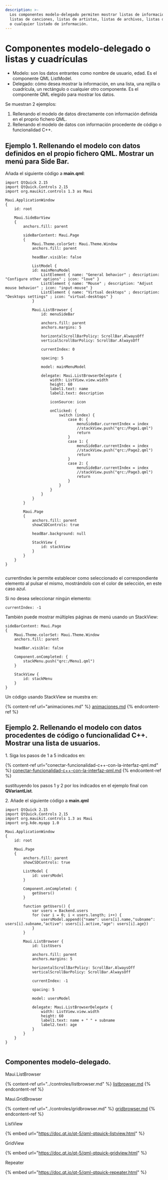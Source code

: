 ```yaml
---
description: >-
  Los componentes modelo-delegado permiten mostrar listas de información, como
  listas de canciones, listas de artistas, listas de archivos, listas de usuario
  o cualquier listado de información.
---
```


# Componentes modelo-delegado o listas y cuadrículas

* Modelo: son los datos entrantes como nombre de usuario, edad. Es el componente QML ListModel.&#x20;
* Delegado: cómo desea mostrar la información, en una lista, una rejilla o cuadrícula, un rectángulo o cualquier otro componente. Es el componente QML elegido para mostrar los datos.

Se muestran 2 ejemplos:

1. Rellenando el modelo de datos directamente con información definida en el proprio fichero QML.
2. Rellenando el modelo de datos con información procedente de código o funcionalidad C++.

## Ejemplo 1. Rellenando el modelo con datos definidos en el propio fichero QML. Mostrar un menú para Side Bar.

Añada el siguiente código a **main.qml**:

```
import QtQuick 2.15
import QtQuick.Controls 2.15
import org.mauikit.controls 1.3 as Maui

Maui.ApplicationWindow
{
    id: root

    Maui.SideBarView
    {
        anchors.fill: parent

        sideBarContent: Maui.Page
        {
            Maui.Theme.colorSet: Maui.Theme.Window
            anchors.fill: parent

            headBar.visible: false

            ListModel {
            id: mainMenuModel
                ListElement { name: "General behavior" ; description: "Configure other options" ; icon: "love" }
                ListElement { name: "Mouse" ; description: "Adjust mouse behavior" ; icon: "input-mouse" }
                ListElement { name: "Virtual desktops" ; description: "Desktops settings" ; icon: "virtual-desktops" }
            }

            Maui.ListBrowser {
                id: menuSideBar

                anchors.fill: parent
                anchors.margins: 5

                horizontalScrollBarPolicy: ScrollBar.AlwaysOff
                verticalScrollBarPolicy: ScrollBar.AlwaysOff

                currentIndex: 0

                spacing: 5

                model: mainMenuModel

                delegate: Maui.ListBrowserDelegate {
                    width: ListView.view.width
                    height: 60
                    label1.text: name
                    label2.text: description

                    iconSource: icon

                    onClicked: {
                        switch (index) {
                            case 0: {
                                menuSideBar.currentIndex = index
                                //stackView.push("qrc:/Page1.qml")
                                return
                            }
                            case 1: {
                                menuSideBar.currentIndex = index
                                //stackView.push("qrc:/Page2.qml")
                                return
                            }
                            case 2: {
                                menuSideBar.currentIndex = index
                                //stackView.push("qrc:/Page3.qml")
                                return
                            }
                        }
                    }
                }
            }
        }

        Maui.Page
        {
            anchors.fill: parent
            showCSDControls: true

            headBar.background: null

            StackView {
                id: stackView
            }
        }
    }
}
```

<figure><img src="../../.gitbook/assets/Modelo-Delegado-Ejemplo-1.png" alt=""><figcaption></figcaption></figure>

currentIndex le permite establecer como seleccionado el correspondiente elemento al pulsar el mismo, mostrándolo con el color de selección, en este caso azul.

Si no desea seleccionar ningún elemento:

```
currentIndex: -1
```

También puede mostrar múltiples páginas de menú usando un StackView:

```
sideBarContent: Maui.Page
{
    Maui.Theme.colorSet: Maui.Theme.Window
    anchors.fill: parent

    headBar.visible: false

    Component.onCompleted: {
        stackMenu.push("qrc:/Menu1.qml")
    }

    StackView {
        id: stackMenu
    }
}
```

Un código usando StackView se muestra en:

{% content-ref url="animaciones.md" %}
[animaciones.md](animaciones.md)
{% endcontent-ref %}

## Ejemplo 2. Rellenando el modelo con datos procedentes de código o funcionalidad C++. Mostrar una lista de usuarios.

1\. Siga los pasos de 1 a 5 indicados en:

{% content-ref url="conectar-funcionalidad-c++-con-la-interfaz-qml.md" %}
[conectar-funcionalidad-c++-con-la-interfaz-qml.md](conectar-funcionalidad-c++-con-la-interfaz-qml.md)
{% endcontent-ref %}

sustituyendo los pasos 1 y 2 por los indicados en el ejemplo final con **QVariantList**.

2\. Añade el siguiente código a **main.qml**

```
import QtQuick 2.15
import QtQuick.Controls 2.15
import org.mauikit.controls 1.3 as Maui
import org.kde.myapp 1.0

Maui.ApplicationWindow
{
    id: root

    Maui.Page
    {
        anchors.fill: parent
        showCSDControls: true

        ListModel {
            id: usersModel
        }

        Component.onCompleted: {
            getUsers()
        }

        function getUsers() {
            var users = Backend.users
            for (var i = 0; i < users.length; i++) {
                usersModel.append({"name": users[i].name,"subname": users[i].subname,"active": users[i].active,"age": users[i].age})
            }
        }

        Maui.ListBrowser {
            id: listUsers

            anchors.fill: parent
            anchors.margins: 5

            horizontalScrollBarPolicy: ScrollBar.AlwaysOff
            verticalScrollBarPolicy: ScrollBar.AlwaysOff

            currentIndex: -1

            spacing: 5

            model: usersModel

            delegate: Maui.ListBrowserDelegate {
                width: ListView.view.width
                height: 60
                label1.text: name + " " + subname
                label2.text: age
            }
        }
    }
}
```

<figure><img src="../../.gitbook/assets/Modelo-Delegado-Ejemplo-2.png" alt=""><figcaption></figcaption></figure>

## Componentes modelo-delegado.

Maui.ListBrowser

{% content-ref url="../controles/listbrowser.md" %}
[listbrowser.md](../controles/listbrowser.md)
{% endcontent-ref %}

Maui.GridBrowser

{% content-ref url="../controles/gridbrowser.md" %}
[gridbrowser.md](../controles/gridbrowser.md)
{% endcontent-ref %}

ListView

{% embed url="https://doc.qt.io/qt-5/qml-qtquick-listview.html" %}

GridView

{% embed url="https://doc.qt.io/qt-5/qml-qtquick-gridview.html" %}

Repeater

{% embed url="https://doc.qt.io/qt-5/qml-qtquick-repeater.html" %}
